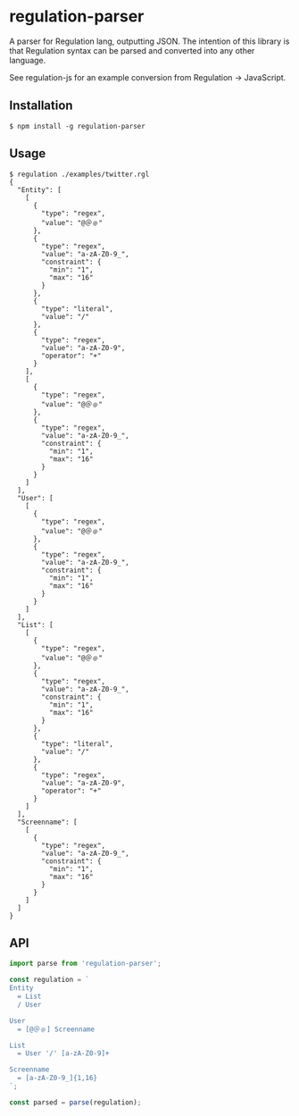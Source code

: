 # regulation-parser

A parser for Regulation lang, outputting JSON. The intention of this library is
that Regulation syntax can be parsed and converted into any other language.

See regulation-js for an example conversion from Regulation -> JavaScript.

## Installation

```
$ npm install -g regulation-parser
```

## Usage

```
$ regulation ./examples/twitter.rgl
{
  "Entity": [
    [
      {
        "type": "regex",
        "value": "@＠﹫"
      },
      {
        "type": "regex",
        "value": "a-zA-Z0-9_",
        "constraint": {
          "min": "1",
          "max": "16"
        }
      },
      {
        "type": "literal",
        "value": "/"
      },
      {
        "type": "regex",
        "value": "a-zA-Z0-9",
        "operator": "+"
      }
    ],
    [
      {
        "type": "regex",
        "value": "@＠﹫"
      },
      {
        "type": "regex",
        "value": "a-zA-Z0-9_",
        "constraint": {
          "min": "1",
          "max": "16"
        }
      }
    ]
  ],
  "User": [
    [
      {
        "type": "regex",
        "value": "@＠﹫"
      },
      {
        "type": "regex",
        "value": "a-zA-Z0-9_",
        "constraint": {
          "min": "1",
          "max": "16"
        }
      }
    ]
  ],
  "List": [
    [
      {
        "type": "regex",
        "value": "@＠﹫"
      },
      {
        "type": "regex",
        "value": "a-zA-Z0-9_",
        "constraint": {
          "min": "1",
          "max": "16"
        }
      },
      {
        "type": "literal",
        "value": "/"
      },
      {
        "type": "regex",
        "value": "a-zA-Z0-9",
        "operator": "+"
      }
    ]
  ],
  "Screenname": [
    [
      {
        "type": "regex",
        "value": "a-zA-Z0-9_",
        "constraint": {
          "min": "1",
          "max": "16"
        }
      }
    ]
  ]
}
```

## API

```javascript
import parse from 'regulation-parser';

const regulation = `
Entity
  = List
  / User

User
  = [@＠﹫] Screenname

List
  = User '/' [a-zA-Z0-9]+

Screenname
  = [a-zA-Z0-9_]{1,16}
`;

const parsed = parse(regulation);
```
